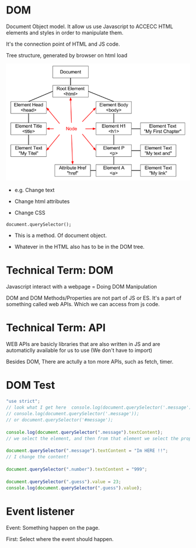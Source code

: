 # DOM

Document Object model. It allow us use Javascript to ACCECC HTML elements and styles in order to manipulate them.

It's the connection point of HTML and JS code.

Tree structure, generated by browser on html load

![](../img/domtree.png)

- e.g. Change text

- Change html attributes

- Change CSS

`document.querySelector();`

- This is a method. Of document object.

- Whatever in the HTML also has to be in the DOM tree.

# Technical Term: DOM

Javascript interact with a webpage = Doing DOM Manipulation

DOM and DOM Methods/Properties are not part of JS or ES. It's a part of something called web APIs. Which we can access from js code.

# Technical Term: API

WEB APIs are basicly libraries that are also written in JS and are automaticlly available for us to use (We don't have to import)

Besides DOM, There are actully a ton more APIs, such as fetch, timer.

# DOM Test

```javascript
"use strict";
// look what I get here  console.log(document.querySelector('.message'));
// console.log(document.querySelector('.message'));
// or document.querySelector('#message');

console.log(document.querySelector(".message").textContent);
// we select the element, and then from that element we select the property. which is textcontent.

document.querySelector(".message").textContent = "Im HERE !!";
// I change the content!

document.querySelector(".number").textContent = "999";

document.querySelector(".guess").value = 23;
console.log(document.querySelector(".guess").value);
```

# Event listener

Event: Something happen on the page.

First: Select where the event should happen.
